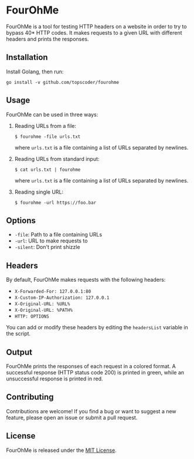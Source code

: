 # FourOhMe

FourOhMe is a tool for testing HTTP headers on a website in order to try to bypass 40* HTTP codes. It makes requests to a given URL with different headers and prints the responses.

## Installation

Install Golang, then run:

`go install -v github.com/topscoder/fourohme`

## Usage

FourOhMe can be used in three ways:

1. Reading URLs from a file:

   ```
   $ fourohme -file urls.txt
   ```

   where `urls.txt` is a file containing a list of URLs separated by newlines.

2. Reading URLs from standard input:

   ```
   $ cat urls.txt | fourohme
   ```

   where `urls.txt` is a file containing a list of URLs separated by newlines.

3. Reading single URL:

    ```
    $ fourohme -url https://foo.bar
    ```

## Options

- `-file`: Path to a file containing URLs
- `-url`: URL to make requests to
- `-silent`: Don't print shizzle

## Headers

By default, FourOhMe makes requests with the following headers:

- `X-Forwarded-For: 127.0.0.1:80`
- `X-Custom-IP-Authorization: 127.0.0.1`
- `X-Original-URL: %URL%`
- `X-Original-URL: %PATH%`
- `HTTP: OPTIONS`

You can add or modify these headers by editing the `headersList` variable in the script.

## Output

FourOhMe prints the responses of each request in a colored format. A successful response (HTTP status code 200) is printed in green, while an unsuccessful response is printed in red.

## Contributing

Contributions are welcome! If you find a bug or want to suggest a new feature, please open an issue or submit a pull request.

## License

FourOhMe is released under the [MIT License](https://github.com/topscoder/fourohme/blob/main/LICENSE).